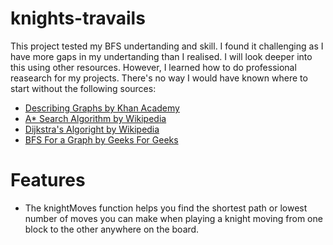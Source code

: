 # knights-travails
This project tested my BFS undertanding and skill. I found it challenging as I have more gaps in my undertanding than I realised. I will look deeper into this using other resources. 
However, I learned how to do professional reasearch for my projects. There's no way I would have known where to start without the following sources:
- [Describing Graphs by Khan Academy](https://www.khanacademy.org/computing/computer-science/algorithms/graph-representation/a/describing-graphs)
- [A* Search Algorithm by Wikipedia](https://en.wikipedia.org/wiki/A*_search_algorithm)
- [Dijkstra's Algoright by Wikipedia](https://en.wikipedia.org/wiki/Dijkstra%27s_algorithm)
- [BFS For a Graph by Geeks For Geeks](https://www.geeksforgeeks.org/dsa/breadth-first-search-or-bfs-for-a-graph/)

# Features
- The knightMoves function helps you find the shortest path or lowest number of moves you can make when playing a knight moving from one block to the other anywhere on the board. 